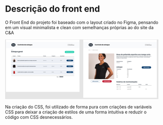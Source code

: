 # Descrição do front end
O Front End do projeto foi baseado com o layout criado no Figma, pensando em um visual minimalista e clean com semelhanças próprias ao do site da C&A

<img src="./images/figmascreen.png" alt="Diagrama de descrição do projeto">

Na criação do CSS, foi utilizado de forma pura com criações de variáveis CSS para deixar a criação de estilos de uma forma intuitiva e reduzir o código com CSS desnecessários.